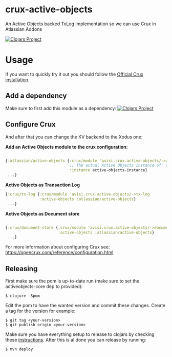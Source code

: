 # crux-active-objects
An Active Objects backed TxLog implementation so we can use Crux in Atlassian Addons

[![Clojars Project](https://img.shields.io/clojars/v/avisi-apps/crux-active-objects.svg)](https://clojars.org/avisi-apps/crux-active-objects)

# Usage

If you want to quickly try it out you should follow the [Official Crux installation](https://opencrux.com/reference/).

## Add a dependency
Make sure to first add this module as a dependency: 
[![Clojars Project](https://img.shields.io/clojars/v/avisi-apps/crux-active-objects.svg)](https://clojars.org/avisi-apps/crux-active-objects)

## Configure Crux
And after that you can change the KV backend to the Xodus one:

**Add an Active Objects module to the crux configuration:**
```clojure

{:atlassian/active-objects {:crux/module 'avisi.crux.active-objects/->active-objects-config
                            ;; The actual Active Objects instance of: com.atlassian.activeobjects.external.ActiveObjects
                            :instance active-objects-instance}
 ...}
```

**Active Objects as Transaction Log**
```clojure
{:crux/tx-log {:crux/module 'avisi.crux.active-objects/->tx-log
               :active-objects :atlassian/active-objects}
 ...}
```

**Active Objects as Document store**
```clojure

{:crux/document-store {:crux/module 'avisi.crux.active-objects/->document-store
                       :active-objects :atlassian/active-objects}
 ...}
```
For more information about configuring Crux see: https://opencrux.com/reference/configuration.html

## Releasing

First make sure the pom is up-to-date run (make sure to set the activeobjects-core dep to provided):
```
$ clojure -Spom
```

Edit the pom to have the wanted version and commit these changes.
Create a tag for the version for example:

```
$ git tag <your-version>
$ git publish origin <your-version>
```

Make sure you have everything setup to release to clojars by checking these [instructions](https://github.com/clojars/clojars-web/wiki/Pushing#maven).
After this is al done you can release by running:

```
$ mvn deploy
```
